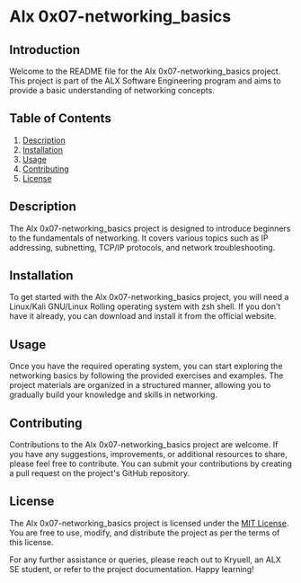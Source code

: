 # Alx 0x07-networking_basics

## Introduction
Welcome to the README file for the Alx 0x07-networking_basics project. This project is part of the ALX Software Engineering program and aims to provide a basic understanding of networking concepts.

## Table of Contents
1. [Description](#description)
2. [Installation](#installation)
3. [Usage](#usage)
4. [Contributing](#contributing)
5. [License](#license)

## Description <a name="description"></a>
The Alx 0x07-networking_basics project is designed to introduce beginners to the fundamentals of networking. It covers various topics such as IP addressing, subnetting, TCP/IP protocols, and network troubleshooting.

## Installation <a name="installation"></a>
To get started with the Alx 0x07-networking_basics project, you will need a Linux/Kali GNU/Linux Rolling operating system with zsh shell. If you don't have it already, you can download and install it from the official website.

## Usage <a name="usage"></a>
Once you have the required operating system, you can start exploring the networking basics by following the provided exercises and examples. The project materials are organized in a structured manner, allowing you to gradually build your knowledge and skills in networking.

## Contributing <a name="contributing"></a>
Contributions to the Alx 0x07-networking_basics project are welcome. If you have any suggestions, improvements, or additional resources to share, please feel free to contribute. You can submit your contributions by creating a pull request on the project's GitHub repository.

## License <a name="license"></a>
The Alx 0x07-networking_basics project is licensed under the [MIT License](https://opensource.org/licenses/MIT). You are free to use, modify, and distribute the project as per the terms of this license.

For any further assistance or queries, please reach out to Kryuell, an ALX SE student, or refer to the project documentation. Happy learning!

